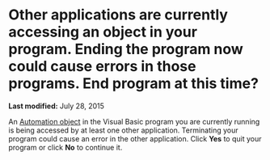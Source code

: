 
# Other applications are currently accessing an object in your program. Ending the program now could cause errors in those programs. End program at this time?

 **Last modified:** July 28, 2015

An  [Automation object](b8bdf64f-5920-1ae9-16d0-b26d09524a30.md) in the Visual Basic program you are currently running is being accessed by at least one other application. Terminating your program could cause an error in the other application. Click **Yes** to quit your program or click **No** to continue it.
